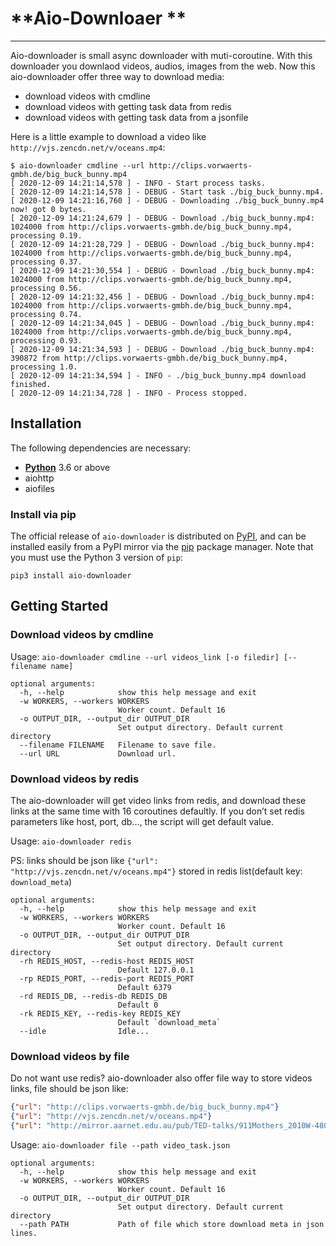 # **Aio-Downloaer **
---
Aio-downloader is small async downloader with muti-coroutine. With this downloader you downlaod videos, audios, images from the web. Now this aio-downloader offer three way to download media:

- download videos with cmdline
- download videos with getting task data from redis
- download videos with getting task data from a jsonfile

Here is a little example to download a video like `http://vjs.zencdn.net/v/oceans.mp4`:

```shell
$ aio-downloader cmdline --url http://clips.vorwaerts-gmbh.de/big_buck_bunny.mp4
[ 2020-12-09 14:21:14,578 ] - INFO - Start process tasks. 
[ 2020-12-09 14:21:14,578 ] - DEBUG - Start task ./big_buck_bunny.mp4.
[ 2020-12-09 14:21:16,760 ] - DEBUG - Downloading ./big_buck_bunny.mp4 now! got 0 bytes.
[ 2020-12-09 14:21:24,679 ] - DEBUG - Download ./big_buck_bunny.mp4: 1024000 from http://clips.vorwaerts-gmbh.de/big_buck_bunny.mp4, processing 0.19.
[ 2020-12-09 14:21:28,729 ] - DEBUG - Download ./big_buck_bunny.mp4: 1024000 from http://clips.vorwaerts-gmbh.de/big_buck_bunny.mp4, processing 0.37.
[ 2020-12-09 14:21:30,554 ] - DEBUG - Download ./big_buck_bunny.mp4: 1024000 from http://clips.vorwaerts-gmbh.de/big_buck_bunny.mp4, processing 0.56.
[ 2020-12-09 14:21:32,456 ] - DEBUG - Download ./big_buck_bunny.mp4: 1024000 from http://clips.vorwaerts-gmbh.de/big_buck_bunny.mp4, processing 0.74.
[ 2020-12-09 14:21:34,045 ] - DEBUG - Download ./big_buck_bunny.mp4: 1024000 from http://clips.vorwaerts-gmbh.de/big_buck_bunny.mp4, processing 0.93.
[ 2020-12-09 14:21:34,593 ] - DEBUG - Download ./big_buck_bunny.mp4: 390872 from http://clips.vorwaerts-gmbh.de/big_buck_bunny.mp4, processing 1.0.
[ 2020-12-09 14:21:34,594 ] - INFO - ./big_buck_bunny.mp4 download finished. 
[ 2020-12-09 14:21:34,728 ] - INFO - Process stopped. 
```

## **Installation**

The following dependencies are necessary:

- **[Python](https://www.python.org/downloads/)**  3.6 or above
- aiohttp
- aiofiles

### Install via pip

The official release of `aio-downloader` is distributed on [PyPI](https://pypi.python.org/pypi/you-get), and can be installed easily from a PyPI mirror via the [pip](https://en.wikipedia.org/wiki/Pip_(package_manager)) package manager. Note that you must use the Python 3 version of `pip`:

```shell
pip3 install aio-downloader
```

## **Getting Started**

### Download videos by cmdline

Usage: `aio-downloader cmdline --url videos_link [-o filedir] [--filename name]`

```shell
optional arguments:
  -h, --help            show this help message and exit
  -w WORKERS, --workers WORKERS
                        Worker count. Default 16
  -o OUTPUT_DIR, --output_dir OUTPUT_DIR
                        Set output directory. Default current directory
  --filename FILENAME   Filename to save file.
  --url URL             Download url.
```

### Download videos by redis

The aio-downloader will get video links from redis, and download these links at the same time with 16 coroutines defaultly. If you don’t set redis parameters like host, port, db..., the script will get default value.

Usage: `aio-downloader redis`

PS: links should be json like `{"url": "http://vjs.zencdn.net/v/oceans.mp4"}` stored in redis list(default key: `download_meta`)

```shell
optional arguments:
  -h, --help            show this help message and exit
  -w WORKERS, --workers WORKERS
                        Worker count. Default 16
  -o OUTPUT_DIR, --output_dir OUTPUT_DIR
                        Set output directory. Default current directory
  -rh REDIS_HOST, --redis-host REDIS_HOST
                        Default 127.0.0.1
  -rp REDIS_PORT, --redis-port REDIS_PORT
                        Default 6379
  -rd REDIS_DB, --redis-db REDIS_DB
                        Default 0
  -rk REDIS_KEY, --redis-key REDIS_KEY
                        Default `download_meta`
  --idle                Idle...
```

### Download videos by file

Do not want use redis? aio-downloader also offer file way to store videos links, file should be json like:

```json
{"url": "http://clips.vorwaerts-gmbh.de/big_buck_bunny.mp4"}
{"url": "http://vjs.zencdn.net/v/oceans.mp4"}
{"url": "http://mirror.aarnet.edu.au/pub/TED-talks/911Mothers_2010W-480p.mp4"}
```

Usage: `aio-downloader file --path video_task.json  `

```shell
optional arguments:
  -h, --help            show this help message and exit
  -w WORKERS, --workers WORKERS
                        Worker count. Default 16
  -o OUTPUT_DIR, --output_dir OUTPUT_DIR
                        Set output directory. Default current directory
  --path PATH           Path of file which store download meta in json lines.
```